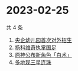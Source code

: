 # 2023-02-25

共 4 条

<!-- BEGIN -->
<!-- 最后更新时间 Sat Feb 25 2023 09:04:26 GMT+0800 (China Standard Time) -->

1. [央企幼儿园首次对外招生](https://www.zhihu.com/search?q=央企幼儿园首次对外招生)
1. [扬科维奇执掌国足](https://www.zhihu.com/search?q=扬科维奇执掌国足)
1. [原神公布新角色「白术」](https://www.zhihu.com/search?q=原神公布新角色「白术」)
1. [多地现三星连珠](https://www.zhihu.com/search?q=多地现三星连珠)

<!-- END -->
